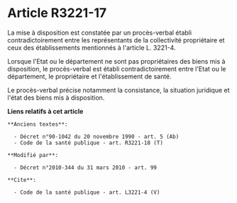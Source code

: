 # Article R3221-17

La mise à disposition est constatée par un procès-verbal établi contradictoirement entre les représentants de la collectivité
propriétaire et ceux des établissements mentionnés à l'article L. 3221-4. 

Lorsque l'Etat ou le département ne sont pas propriétaires des biens mis à disposition, le procès-verbal est établi
contradictoirement entre l'Etat ou le département, le propriétaire et l'établissement de santé. 

Le procès-verbal précise notamment la consistance, la situation juridique et l'état des biens mis à disposition.

**Liens relatifs à cet article**

	**Anciens textes**:

	  - Décret n°90-1042 du 20 novembre 1990 - art. 5 (Ab)
	  - Code de la santé publique - art. R3221-18 (T)

	**Modifié par**:

	  - Décret n°2010-344 du 31 mars 2010 - art. 99

	**Cite**:

	  - Code de la santé publique - art. L3221-4 (V)
